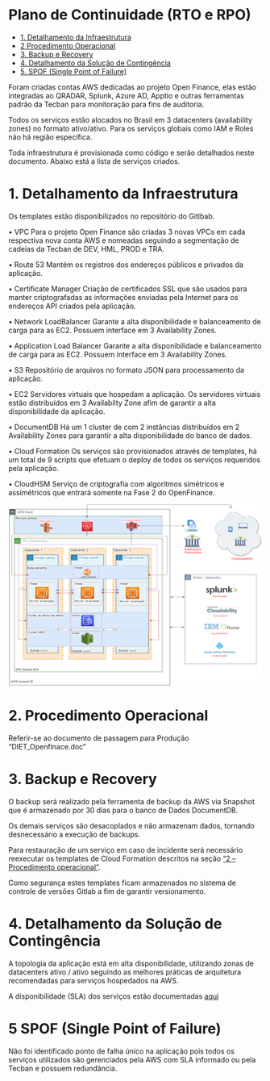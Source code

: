 # Plano de Continuidade (RTO e RPO)

- [1. Detalhamento da Infraestrutura](#1-detalhamento-da-infraestrutura)
- [2	Procedimento Operacional](#2-procedimento-operacional)
- [3.	Backup e Recovery](#3-backup-e-recovery)
- [4.	Detalhamento da Solução de Contingência](#4-detalhamento-da-solução-de-contingência)
- [5. SPOF (Single Point of Failure)](#5-spof-single-point-of-failure)

Foram criadas contas AWS dedicadas ao projeto Open Finance, elas estão integradas ao QRADAR, Splunk, Azure AD, Apptio e outras ferramentas padrão da Tecban para monitoração para fins de auditoria. 

Todos os serviços estão alocados no Brasil em 3 datacenters (availability zones) no formato ativo/ativo. Para os serviços globais como IAM e Roles não há região específica. 


Toda infraestrutura é provisionada como código e serão detalhados neste documento. Abaixo está a lista de serviços criados.


# 1. Detalhamento da Infraestrutura

Os templates estão disponibilizados no repositório do Gitlbab.

•	VPC
Para o projeto Open Finance são criadas 3 novas VPCs em cada respectiva nova conta AWS e nomeadas seguindo a segmentação de cadeias da Tecban de DEV, HML, PROD e TRA.
 
•	Route 53
Mantém os registros dos endereços públicos e privados da aplicação.


•	Certificate Manager
Criação de certificados SSL que são usados para manter criptografadas as informações enviadas pela Internet para os endereços API criados pela aplicação.

•	Network LoadBalancer
Garante a alta disponibilidade e balanceamento de carga para as EC2. Possuem interface em 3 Availability Zones.

•	Application Load Balancer
Garante a alta disponibilidade e balanceamento de carga para as EC2. Possuem interface em 3 Availability Zones.

•	S3
Repositório de arquivos no formato JSON para processamento da aplicação.

•	EC2
Servidores virtuais que hospedam a aplicação. Os servidores virtuais estão distribuídos em 3 Availabilty Zone afim de garantir a alta disponibilidade da aplicação.

•	DocumentDB
Há um 1 cluster de com 2 instâncias distribuídos  em 2 Availability Zones para garantir a alta disponibilidade do banco de dados. 

•	Cloud Formation
Os serviços são provisionados através de templates, há um total de 9 scripts que efetuam o deploy de todos os serviços requeridos pela aplicação.

•	CloudHSM
Serviço de criptografia com algoritmos simétricos e assimétricos que entrará somente na Fase 2 do OpenFinance.

![Infraestrutura](../images/imagem_25.png)

# 2. Procedimento Operacional
Referir-se ao documento de passagem para Produção “DIET_Openfinace.doc”


# 3. Backup e Recovery

O backup será realizado pela ferramenta de backup da AWS via Snapshot que é armazenado por 30 dias para o banco de Dados DocumentDB.



Os demais serviços são desacoplados e não armazenam dados, tornando desnecessário a execução de backups.

Para restauração de um serviço em caso de incidente será necessário reexecutar os templates de Cloud Formation descritos na seção [“2 – Procedimento operacional”](8_Plano-de-Continuidade.md#2-procedimento-operacional).

Como segurança estes templates ficam armazenados no sistema de controle de versões Gitlab a fim de garantir versionamento. 

# 4.	Detalhamento da Solução de Contingência

A topologia da aplicação está em alta disponibilidade, utilizando zonas de datacenters ativo / ativo seguindo as melhores práticas de arquitetura recomendadas para serviços hospedados na AWS.

A disponibilidade (SLA) dos serviços estão documentadas [aqui](https://aws.amazon.com/pt/legal/service-level-agreements/)


# 5	SPOF (Single Point of Failure)

Não foi identificado ponto de falha único na aplicação pois todos os serviços utilizados são gerenciados pela AWS com SLA informado ou pela Tecban e possuem redundância.

